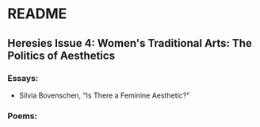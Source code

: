 # README

## Heresies Issue 4: Women's Traditional Arts: The Politics of Aesthetics
### Essays:
* Silvia Bovenschen, "Is There a Feminine Aesthetic?"
### Poems:
